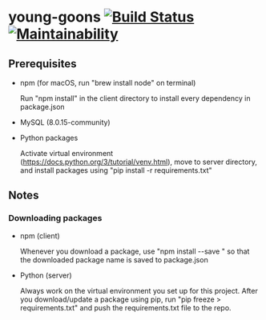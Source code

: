 # young-goons [![Build Status](https://travis-ci.com/joshc/young-goons.svg?branch=joshc%2Ftesting)](https://travis-ci.com/joshc/young-goons) [![Maintainability](https://api.codeclimate.com/v1/badges/41350fac136bf42ca12f/maintainability)](https://codeclimate.com/github/joshc/young-goons/maintainability)

## Prerequisites

* npm (for macOS, run "brew install node" on terminal)

  Run "npm install" in the client directory to install every dependency in package.json

* MySQL (8.0.15-community)

* Python packages

  Activate virtual environment (https://docs.python.org/3/tutorial/venv.html),
  move to server directory, and install packages using "pip install -r requirements.txt"
  
## Notes

### Downloading packages

* npm (client)

  Whenever you download a package, use "npm install --save <package name>"
  so that the downloaded package name is saved to package.json
  
* Python (server)

  Always work on the virtual environment you set up for this project.
  After you download/update a package using pip, run "pip freeze > requirements.txt"
  and push the requirements.txt file to the repo.
